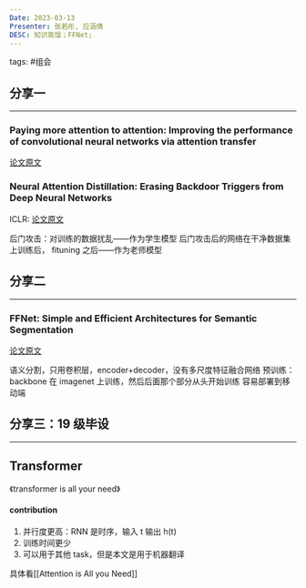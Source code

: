 ```yaml
---
Date: 2023-03-13
Presenter: 张若彤, 应涵倩
DESC: 知识蒸馏；FFNet;
---
```

tags:  #组会 

## 分享一
***
### Paying more attention to attention: Improving the performance of convolutional neural networks via attention transfer

  [论文原文](https://arxiv.org/abs/1612.03928)


### Neural Attention Distillation: Erasing Backdoor Triggers from Deep Neural Networks

  ICLR: [论文原文](https://arxiv.org/pdf/2101.05930.pdf)

  后门攻击：对训练的数据扰乱——作为学生模型
  后门攻击后的网络在干净数据集上训练后， fituning 之后——作为老师模型
  


## 分享二
***
### FFNet: Simple and Efficient Architectures for Semantic Segmentation
  
  [论文原文](https://arxiv.org/abs/2206.08236)
  
  语义分割，只用卷积层，encoder+decoder，没有多尺度特征融合网络
  预训练：backbone 在 imagenet 上训练，然后后面那个部分从头开始训练
  容易部署到移动端


## 分享三：19 级毕设
***

## Transformer

《transformer is all your need》

#### contribution
1. 并行度更高：RNN 是时序，输入 t 输出 h(t)
2. 训练时间更少
3. 可以用于其他 task，但是本文是用于机器翻译

  具体看[[Attention is All you Need]]